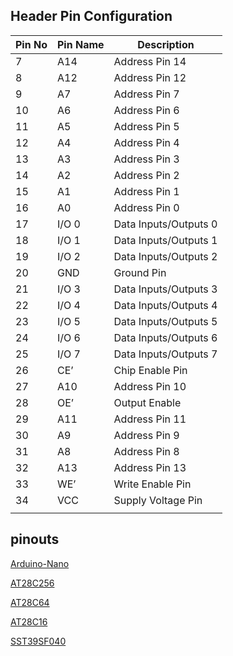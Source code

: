 ## Header Pin Configuration

|Pin No | Pin Name | Description |
| --- | --- | --- |
|7 | A14 | Address Pin 14 | 
|8 | A12 | Address Pin 12 | 
|9 | A7 | Address Pin 7 | 
|10 | A6 | Address Pin 6 | 
|11 | A5 | Address Pin 5 | 
|12 | A4 | Address Pin 4 | 
|13 | A3 | Address Pin 3 | 
|14 | A2 | Address Pin 2 | 
|15 | A1 | Address Pin 1 | 
|16 | A0 | Address Pin 0 | 
|17 | I/O 0 | Data Inputs/Outputs 0 | 
|18 | I/O 1 | Data Inputs/Outputs 1 | 
|19 | I/O 2 | Data Inputs/Outputs 2 | 
|20 | GND | Ground Pin | 
|21 | I/O 3 | Data Inputs/Outputs 3 | 
|22 | I/O 4 | Data Inputs/Outputs 4 | 
|23 | I/O 5 | Data Inputs/Outputs 5 | 
|24 | I/O 6 | Data Inputs/Outputs 6 | 
|25 | I/O 7 | Data Inputs/Outputs 7 | 
|26 | CE’ | Chip Enable Pin | 
|27 | A10 | Address Pin 10 | 
|28 | OE’ | Output Enable | 
|29 | A11 | Address Pin 11 | 
|30 | A9 | Address Pin 9 | 
|31 | A8 | Address Pin 8 | 
|32 | A13 | Address Pin 13 | 
|33 | WE’ | Write Enable Pin | 
|34 | VCC | Supply Voltage Pin | 
| | | |

## pinouts

[Arduino-Nano](https://github.com/agsb/eepromgrammer/blob/e9341a52fbe5ec78b4a520b02f17155613d26bcb/pinout-Arduino-Nano.png)

[AT28C256](https://github.com/agsb/eepromgrammer/blob/e9341a52fbe5ec78b4a520b02f17155613d26bcb/pinout-AT28C256.jpg)

[AT28C64](https://github.com/agsb/eepromgrammer/blob/e9341a52fbe5ec78b4a520b02f17155613d26bcb/pinout-AT28C64.jpg)

[AT28C16](https://github.com/agsb/eepromgrammer/blob/e9341a52fbe5ec78b4a520b02f17155613d26bcb/pinout-AT28C16.png)

[SST39SF040](https://github.com/agsb/eepromgrammer/blob/e9341a52fbe5ec78b4a520b02f17155613d26bcb/pinout-SST39SF040.png)


